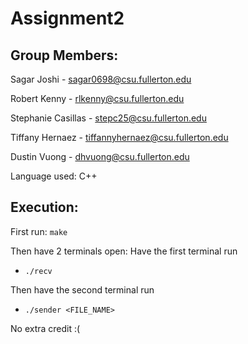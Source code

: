 # Assignment2
## Group Members: 
Sagar Joshi - sagar0698@csu.fullerton.edu 

Robert Kenny - rlkenny@csu.fullerton.edu 

Stephanie Casillas - stepc25@csu.fullerton.edu 

Tiffany Hernaez - tiffannyhernaez@csu.fullerton.edu 

Dustin Vuong - dhvuong@csu.fullerton.edu

Language used: C++

## Execution:
First run: `make`

Then have 2 terminals open:
Have the first terminal run
* `./recv`

Then have the second terminal run
* `./sender <FILE_NAME>`

No extra credit :(
